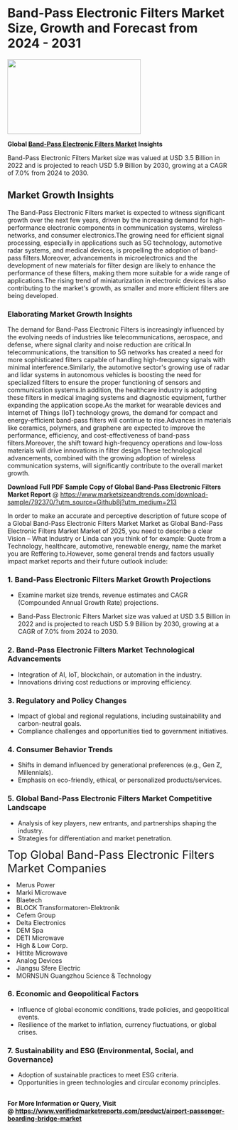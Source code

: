 <H1>Band-Pass Electronic Filters Market Size, Growth and Forecast from 2024 - 2031</H1><img class="aligncenter size-medium wp-image-584254" src="https://thirdeyenews.in/wp-content/uploads/2024/09/Global-Market-Research-300x168.jpeg" alt="" width="300" height="168" /><p><strong>Global&nbsp;<a href="https://www.marketsizeandtrends.com/download-sample/792370/?utm_source=Github8j?utm_medium=213">Band-Pass Electronic Filters Market</a> Insights</strong></p><p>Band-Pass Electronic Filters Market size was valued at USD 3.5 Billion in 2022 and is projected to reach USD 5.9 Billion by 2030, growing at a CAGR of 7.0% from 2024 to 2030.</p><p><h2>Market Growth Insights</h2> The Band-Pass Electronic Filters market is expected to witness significant growth over the next few years, driven by the increasing demand for high-performance electronic components in communication systems, wireless networks, and consumer electronics.The growing need for efficient signal processing, especially in applications such as 5G technology, automotive radar systems, and medical devices, is propelling the adoption of band-pass filters.Moreover, advancements in microelectronics and the development of new materials for filter design are likely to enhance the performance of these filters, making them more suitable for a wide range of applications.The rising trend of miniaturization in electronic devices is also contributing to the market's growth, as smaller and more efficient filters are being developed. <h3>Elaborating Market Growth Insights</h3> The demand for Band-Pass Electronic Filters is increasingly influenced by the evolving needs of industries like telecommunications, aerospace, and defense, where signal clarity and noise reduction are critical.In telecommunications, the transition to 5G networks has created a need for more sophisticated filters capable of handling high-frequency signals with minimal interference.Similarly, the automotive sector's growing use of radar and lidar systems in autonomous vehicles is boosting the need for specialized filters to ensure the proper functioning of sensors and communication systems.In addition, the healthcare industry is adopting these filters in medical imaging systems and diagnostic equipment, further expanding the application scope.As the market for wearable devices and Internet of Things (IoT) technology grows, the demand for compact and energy-efficient band-pass filters will continue to rise.Advances in materials like ceramics, polymers, and graphene are expected to improve the performance, efficiency, and cost-effectiveness of band-pass filters.Moreover, the shift toward high-frequency operations and low-loss materials will drive innovations in filter design.These technological advancements, combined with the growing adoption of wireless communication systems, will significantly contribute to the overall market growth.</p><p><span class=""><strong>Download Full PDF Sample Copy of Global Band-Pass Electronic Filters Market Report</strong> @ <a href="https://www.marketsizeandtrends.com/download-sample/792370/?utm_source=Github8j?utm_medium=213" target="_blank">https://www.marketsizeandtrends.com/download-sample/792370/?utm_source=Github8j?utm_medium=213</a></span></p><p>In order to make an accurate and perceptive description of future scope of a Global&nbsp;Band-Pass Electronic Filters Market Market as Global&nbsp;Band-Pass Electronic Filters Market Market of 2025, you need to describe a clear Vision &ndash; What Industry or Linda can you think of for example: Quote from a Technology, healthcare, automotive, renewable energy, name the market you are Reffering to.However, some general trends and factors usually impact market reports and their future outlook include:</p><h3>1.&nbsp;<strong>Band-Pass Electronic Filters Market Growth Projections</strong></h3><ul><li>Examine market size trends, revenue estimates and CAGR (Compounded Annual Growth Rate) projections.</li><li><p>Band-Pass Electronic Filters Market size was valued at USD 3.5 Billion in 2022 and is projected to reach USD 5.9 Billion by 2030, growing at a CAGR of 7.0% from 2024 to 2030.</p></li></ul><h3>2.&nbsp;<strong>Band-Pass Electronic Filters Market Technological Advancements</strong></h3><ul><li>Integration of AI, IoT, blockchain, or automation in the industry.</li><li>Innovations driving cost reductions or improving efficiency.</li></ul><h3>3.&nbsp;<strong>Regulatory and Policy Changes</strong></h3><ul><li>Impact of global and regional regulations, including sustainability and carbon-neutral goals.</li><li>Compliance challenges and opportunities tied to government initiatives.</li></ul><h3>4.&nbsp;<strong>Consumer Behavior Trends</strong></h3><ul><li>Shifts in demand influenced by generational preferences (e.g., Gen Z, Millennials).</li><li>Emphasis on eco-friendly, ethical, or personalized products/services.</li></ul><h3>5.&nbsp;<strong>Global Band-Pass Electronic Filters Market Competitive Landscape</strong></h3><ul><li>Analysis of key players, new entrants, and partnerships shaping the industry.</li><li>Strategies for differentiation and market penetration.</li></ul><p data-pm-slice="1 1 []"><span style="color: inherit; font-family: inherit; font-size: 25px;">Top Global Band-Pass Electronic Filters Market Companies</span></p><div class="" data-test-id=""><p><li>Merus Power</li><li> Marki Microwave</li><li> Blaetech</li><li> BLOCK Transformatoren-Elektronik</li><li> Cefem Group</li><li> Delta Electronics</li><li> DEM Spa</li><li> DETI Microwave</li><li> High & Low Corp.</li><li> Hittite Microwave</li><li> Analog Devices</li><li> Jiangsu Sfere Electric</li><li> MORNSUN Guangzhou Science & Technology</li></p></div><h3>6.&nbsp;<strong>Economic and Geopolitical Factors</strong></h3><ul><li>Influence of global economic conditions, trade policies, and geopolitical events.</li><li>Resilience of the market to inflation, currency fluctuations, or global crises.</li></ul><h3>7.&nbsp;<strong>Sustainability and ESG (Environmental, Social, and Governance)</strong></h3><ul><li>Adoption of sustainable practices to meet ESG criteria.</li><li>Opportunities in green technologies and circular economy principles.</li></ul><h2><strong style="font-size: 14px;">For More Information or Query, Visit @&nbsp;</strong><a style="background-color: #ffffff; font-size: 14px;" href="https://www.marketsizeandtrends.com/report/band-pass-electronic-filters-market/" target="_blank">https://www.verifiedmarketreports.com/product/airport-passenger-boarding-bridge-market</a></h2>